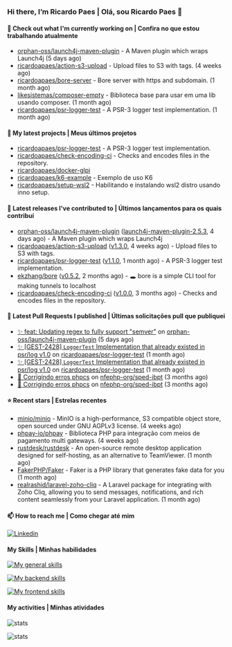 ### Hi there, I’m Ricardo Paes | Olá, sou Ricardo Paes 👋 

#### 👷 Check out what I'm currently working on | Confira no que estou trabalhando atualmente

- [orphan-oss/launch4j-maven-plugin](https://github.com/orphan-oss/launch4j-maven-plugin) - A Maven plugin which wraps Launch4j (5 days ago)
- [ricardoapaes/action-s3-upload](https://github.com/ricardoapaes/action-s3-upload) - Upload files to S3 with tags. (4 weeks ago)
- [ricardoapaes/bore-server](https://github.com/ricardoapaes/bore-server) - Bore server with https and subdomain. (1 month ago)
- [likesistemas/composer-empty](https://github.com/likesistemas/composer-empty) - Biblioteca base para usar em uma lib usando composer. (1 month ago)
- [ricardoapaes/psr-logger-test](https://github.com/ricardoapaes/psr-logger-test) - A PSR-3 logger test implementation. (1 month ago)

#### 🌱 My latest projects | Meus últimos projetos

- [ricardoapaes/psr-logger-test](https://github.com/ricardoapaes/psr-logger-test) - A PSR-3 logger test implementation.
- [ricardoapaes/check-encoding-ci](https://github.com/ricardoapaes/check-encoding-ci) - Checks and encodes files in the repository.
- [ricardoapaes/docker-glpi](https://github.com/ricardoapaes/docker-glpi)
- [ricardoapaes/k6-example](https://github.com/ricardoapaes/k6-example) - Exemplo de uso K6
- [ricardoapaes/setup-wsl2](https://github.com/ricardoapaes/setup-wsl2) - Habilitando e instalando wsl2 distro usando inno setup.

#### 🔭 Latest releases I've contributed to | Últimos lançamentos para os quais contribuí

- [orphan-oss/launch4j-maven-plugin](https://github.com/orphan-oss/launch4j-maven-plugin) ([launch4j-maven-plugin-2.5.3](https://github.com/orphan-oss/launch4j-maven-plugin/releases/tag/launch4j-maven-plugin-2.5.3), 4 days ago) - A Maven plugin which wraps Launch4j
- [ricardoapaes/action-s3-upload](https://github.com/ricardoapaes/action-s3-upload) ([v1.3.0](https://github.com/ricardoapaes/action-s3-upload/releases/tag/v1.3.0), 4 weeks ago) - Upload files to S3 with tags.
- [ricardoapaes/psr-logger-test](https://github.com/ricardoapaes/psr-logger-test) ([v1.1.0](https://github.com/ricardoapaes/psr-logger-test/releases/tag/v1.1.0), 1 month ago) - A PSR-3 logger test implementation.
- [ekzhang/bore](https://github.com/ekzhang/bore) ([v0.5.2](https://github.com/ekzhang/bore/releases/tag/v0.5.2), 2 months ago) - 🕳 bore is a simple CLI tool for making tunnels to localhost
- [ricardoapaes/check-encoding-ci](https://github.com/ricardoapaes/check-encoding-ci) ([v1.0.0](https://github.com/ricardoapaes/check-encoding-ci/releases/tag/v1.0.0), 3 months ago) - Checks and encodes files in the repository.

#### 🔨 Latest Pull Requests I published | Últimas solicitações pull que publiquei

- [✨ feat: Updating regex to fully support &#34;semver&#34;](https://github.com/orphan-oss/launch4j-maven-plugin/pull/424) on [orphan-oss/launch4j-maven-plugin](https://github.com/orphan-oss/launch4j-maven-plugin) (5 days ago)
- [✨ [GEST-2428] `LoggerTest` Implementation that already existed in psr/log v1.0](https://github.com/ricardoapaes/psr-logger-test/pull/2) on [ricardoapaes/psr-logger-test](https://github.com/ricardoapaes/psr-logger-test) (1 month ago)
- [✨ [GEST-2428] `LoggerTest` Implementation that already existed in psr/log v1.0](https://github.com/ricardoapaes/psr-logger-test/pull/1) on [ricardoapaes/psr-logger-test](https://github.com/ricardoapaes/psr-logger-test) (1 month ago)
- [🚨 Corrigindo erros phpcs](https://github.com/nfephp-org/sped-ibpt/pull/31) on [nfephp-org/sped-ibpt](https://github.com/nfephp-org/sped-ibpt) (3 months ago)
- [🚨 Corrigindo erros phpcs](https://github.com/nfephp-org/sped-ibpt/pull/30) on [nfephp-org/sped-ibpt](https://github.com/nfephp-org/sped-ibpt) (3 months ago)

#### ⭐ Recent stars | Estrelas recentes

- [minio/minio](https://github.com/minio/minio) - MinIO is a high-performance, S3 compatible object store, open sourced under GNU AGPLv3 license. (4 weeks ago)
- [phpay-io/phpay](https://github.com/phpay-io/phpay) - Biblioteca PHP para integração com meios de pagamento multi gateways. (4 weeks ago)
- [rustdesk/rustdesk](https://github.com/rustdesk/rustdesk) - An open-source remote desktop application designed for self-hosting, as an alternative to TeamViewer. (1 month ago)
- [FakerPHP/Faker](https://github.com/FakerPHP/Faker) - Faker is a PHP library that generates fake data for you (1 month ago)
- [realrashid/laravel-zoho-cliq](https://github.com/realrashid/laravel-zoho-cliq) - A Laravel package for integrating with Zoho Cliq, allowing you to send messages, notifications, and rich content seamlessly from your Laravel application. (1 month ago)

#### 📫 How to reach me | Como chegar até mim

[![Linkedin](https://img.shields.io/badge/LinkedIn-0077B5?style=for-the-badge&logo=linkedin&logoColor=white)](https://www.linkedin.com/in/ricardo-paes-5039ba4b)

#### My Skills | Minhas habilidades

[![My general skills](https://skillicons.dev/icons?i=linux,bash,git,docker,aws,gcp,kubernetes,githubactions,nginx,sentry,vim,vscode)](https://skillicons.dev)

[![My backend skills](https://skillicons.dev/icons?i=php,java,nodejs,go,kotlin,ts,laravel,androidstudio)](https://skillicons.dev)

[![My frontend skills](https://skillicons.dev/icons?i=webpack,react,angular,js,html,css,jquery)](https://skillicons.dev)

#### My activities | Minhas atividades

![stats](https://github-readme-stats.vercel.app/api?username=ricardoapaes&show_icons=true&hide_title=false&count_private=true&theme=radical&border_color=000000)

![stats](https://github-readme-stats.vercel.app/api/top-langs/?username=ricardoapaes&layout=compact&langs_count=16&theme=radical&&count_private=true&border_color=000000)